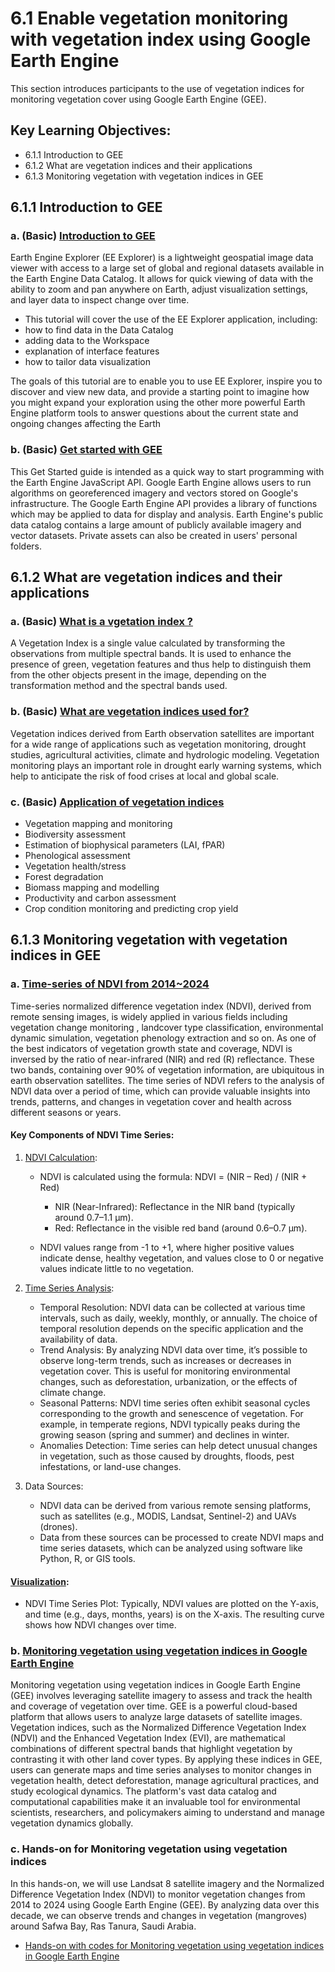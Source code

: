 # 6.1 Enable vegetation monitoring with vegetation index using Google Earth Engine
This section introduces participants to the use of vegetation indices for monitoring vegetation cover using Google Earth Engine (GEE).

## Key Learning Objectives:
- 6.1.1 Introduction to GEE
- 6.1.2 What are vegetation indices and their applications
- 6.1.3 Monitoring vegetation with vegetation indices in GEE

## 6.1.1 Introduction to GEE
### a. (Basic) [Introduction to GEE](https://www.google.com/earth/outreach/learn/introduction-to-google-earth-engine/)
Earth Engine Explorer (EE Explorer) is a lightweight geospatial image data viewer with access to a large set of global and regional datasets available in the Earth Engine Data Catalog. It allows for quick viewing of data with the ability to zoom and pan anywhere on Earth, adjust visualization settings, and layer data to inspect change over time.

 - This tutorial will cover the use of the EE Explorer application, including:
 - how to find data in the Data Catalog
 - adding data to the Workspace
 - explanation of interface features
 - how to tailor data visualization

The goals of this tutorial are to enable you to use EE Explorer, inspire you to discover and view new data, and provide a starting point to imagine how you might expand your exploration using the other more powerful Earth Engine platform tools to answer questions about the current state and ongoing changes affecting the Earth

### b. (Basic) [Get started with GEE](https://developers.google.com/earth-engine/guides/getstarted)
This Get Started guide is intended as a quick way to start programming with the Earth Engine JavaScript API. Google Earth Engine allows users to run algorithms on georeferenced imagery and vectors stored on Google's infrastructure. The Google Earth Engine API provides a library of functions which may be applied to data for display and analysis. Earth Engine's public data catalog contains a large amount of publicly available imagery and vector datasets. Private assets can also be created in users' personal folders.

## 6.1.2 What are vegetation indices and their applications
### a. (Basic) [What is a vgetation index ?](https://www.hiphen-plant.com/vegetation-index/)
A Vegetation Index is a single value calculated by transforming the observations from multiple spectral bands. It is used to enhance the presence of green, vegetation features and thus help to distinguish them from the other objects present in the image, depending on the transformation method and the spectral bands used.

### b. (Basic) [What are vegetation indices used for?](https://www.un-spider.org/links-and-resources/data-sources/daotm/daotm-vegetation#:~:text=In%20general%20terms%2C%20vegetation%20indices,of%20the%20plant's%20photosynthetic%20activity.)
Vegetation indices derived from Earth observation satellites are important for a wide range of applications such as vegetation monitoring, drought studies, agricultural activities, climate and hydrologic modeling. Vegetation monitoring plays an important role in drought early warning systems, which help to anticipate the risk of food crises at local and global scale.

### c. (Basic) [Application of vegetation indices](https://www.icimod.org/capacity-building/2021/WoGIT%20Afg/D3_Indices_application.pdf)
 - Vegetation mapping and monitoring
 - Biodiversity assessment
 - Estimation of biophysical parameters (LAI, fPAR)
 - Phenological assessment 
 - Vegetation health/stress
 - Forest degradation
 - Biomass mapping and modelling
 - Productivity and carbon assessment
 - Crop condition monitoring and predicting crop yield

## 6.1.3 Monitoring vegetation with vegetation indices in GEE

### a. [Time-series of NDVI from 2014~2024](https://www.sciencedirect.com/science/article/pii/S0303243421003470#b0440)
Time-series normalized difference vegetation index (NDVI), derived from remote sensing images, is widely applied in various fields including vegetation change monitoring , landcover type classification, environmental dynamic simulation, vegetation phenology extraction and so on. As one of the best indicators of vegetation growth state and coverage, NDVI is inversed by the ratio of near-infrared (NIR) and red (R) reflectance. These two bands, containing over 90% of vegetation information, are ubiquitous in earth observation satellites. The time series of NDVI refers to the analysis of NDVI data over a period of time, which can provide valuable insights into trends, patterns, and changes in vegetation cover and health across different seasons or years.


#### Key Components of NDVI Time Series:

1. [NDVI Calculation](https://jdmwhite.github.io/Intro_to_Spatial/NDVI_time_series.html):
   - NDVI is calculated using the formula:
                NDVI = (NIR – Red) / (NIR + Red)

        - NIR (Near-Infrared): Reflectance in the NIR band (typically around 0.7–1.1 µm).
        - Red: Reflectance in the visible red band (around 0.6–0.7 µm).

   - NDVI values range from -1 to +1, where higher positive values indicate dense, healthy vegetation, and values close to 0 or negative values indicate little to no vegetation.


2. [Time Series Analysis](https://chatgpt.com/share/01520745-b607-49c4-a9cd-b64c7533e5be):
   - Temporal Resolution: NDVI data can be collected at various time intervals, such as daily, weekly, monthly, or annually. The choice of temporal resolution depends on the specific application and the availability of data.
   - Trend Analysis: By analyzing NDVI data over time, it’s possible to observe long-term trends, such as increases or decreases in vegetation cover. This is useful for monitoring environmental changes, such as deforestation, urbanization, or the effects of climate change.
   - Seasonal Patterns: NDVI time series often exhibit seasonal cycles corresponding to the growth and senescence of vegetation. For example, in temperate regions, NDVI typically peaks during the growing season (spring and summer) and declines in winter.
   - Anomalies Detection: Time series can help detect unusual changes in vegetation, such as those caused by droughts, floods, pest infestations, or land-use changes.

3. Data Sources:
   - NDVI data can be derived from various remote sensing platforms, such as satellites (e.g., MODIS, Landsat, Sentinel-2) and UAVs (drones).
   - Data from these sources can be processed to create NDVI maps and time series datasets, which can be analyzed using software like Python, R, or GIS tools.

#### [Visualization](https://www.aicg.com/blog/how-to-visualize-time-series-data-with-examples/):
- NDVI Time Series Plot: Typically, NDVI values are plotted on the Y-axis, and time (e.g., days, months, years) is on the X-axis. The resulting curve shows how NDVI changes over time.

### b. [Monitoring vegetation using vegetation indices in Google Earth Engine](https://chatgpt.com/share/e54c0606-7e47-4c30-92de-4f7d3ec719f7)
Monitoring vegetation using vegetation indices in Google Earth Engine (GEE) involves leveraging satellite imagery to assess and track the health and coverage of vegetation over time. GEE is a powerful cloud-based platform that allows users to analyze large datasets of satellite images. Vegetation indices, such as the Normalized Difference Vegetation Index (NDVI) and the Enhanced Vegetation Index (EVI), are mathematical combinations of different spectral bands that highlight vegetation by contrasting it with other land cover types. By applying these indices in GEE, users can generate maps and time series analyses to monitor changes in vegetation health, detect deforestation, manage agricultural practices, and study ecological dynamics. The platform's vast data catalog and computational capabilities make it an invaluable tool for environmental scientists, researchers, and policymakers aiming to understand and manage vegetation dynamics globally.

### c. Hands-on for Monitoring vegetation using vegetation indices
In this hands-on, we will use Landsat 8 satellite imagery and the Normalized Difference Vegetation Index (NDVI) to monitor vegetation changes from 2014 to 2024 using Google Earth Engine (GEE). By analyzing data over this decade, we can observe trends and changes in vegetation (mangroves) around Safwa Bay, Ras Tanura, Saudi Arabia.
- [Hands-on with codes for Monitoring vegetation using vegetation indices in Google Earth Engine](https://code.earthengine.google.com/a72f82a821a533b625446fd9ac6379a1)




```python

```
